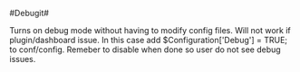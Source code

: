 #Debugit#

Turns on debug mode without having to modify config files. Will not work if plugin/dashboard issue. In this case add $Configuration['Debug'] = TRUE; to conf/config. Remeber to disable when done so user do not see debug issues.